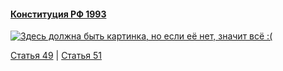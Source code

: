 #### [Конституция РФ 1993](https://lalawland.github.io/eurasia/russia/const)

[![Здесь должна быть картинка, но если её нет, значит всё :(](https://sun9-west.userapi.com/sun9-52/s/v1/ig2/P-D6JGxJxaY5Rqiku8TznWso5tUaluUoxDcKGKzzKFBOcXMZ5mjFLJ3tt1-kRKCLL01ZNacDINJtAa8l0Ola0iuC.jpg?size=1280x720&quality=95&type=album)](https://sun9-west.userapi.com/sun9-52/s/v1/ig2/P-D6JGxJxaY5Rqiku8TznWso5tUaluUoxDcKGKzzKFBOcXMZ5mjFLJ3tt1-kRKCLL01ZNacDINJtAa8l0Ola0iuC.jpg?size=1280x720&quality=95&type=album)

[Статья 49](https://lalawland.github.io/eurasia/russia/const/art49) | [Статья 51](https://lalawland.github.io/eurasia/russia/const/art51)
